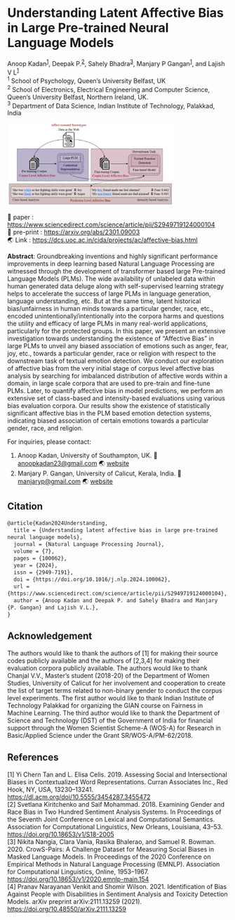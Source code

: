 # Understanding Latent Affective Bias in Large Pre-trained Neural Language Models  </br>
Anoop Kadan<sup>[1](#author1)</sup>, Deepak P.<sup>[2](#author2)</sup>, Sahely Bhadra<sup>[3](#author3)</sup>, Manjary P Gangan<sup>[1](#author1)</sup>, and Lajish V L<sup>[1](#author1)</sup> </br>
<a name="author1"><sup>1</sup></a> School of Psychology, Queen’s University Belfast, UK </br>
<a name="author2"><sup>2</sup></a> School of Electronics, Electrical Engineering and Computer Science, Queen’s University Belfast, Northern Ireland, UK.</br>
<a name="author3"><sup>3</sup></a> Department of Data Science, Indian Institute of Technology, Palakkad, India

<img src= 'images/architecture.png' style="max-width: 75%;"> 


:memo: paper : https://www.sciencedirect.com/science/article/pii/S2949719124000104 </br>
:memo: pre-print : https://arxiv.org/abs/2301.09003 </br>
:earth_asia: Link : https://dcs.uoc.ac.in/cida/projects/ac/affective-bias.html

**Abstract**: Groundbreaking inventions and highly significant performance improvements in deep learning based Natural Language Processing are witnessed through the development of transformer based large Pre-trained Language Models (PLMs). The wide availability of unlabeled data within human generated data deluge along with self-supervised learning strategy helps to accelerate the success of large PLMs in language generation, language understanding, etc. But at the same time, latent historical bias/unfairness in human minds towards a particular gender, race, etc., encoded unintentionally/intentionally into the corpora harms and questions the utility and efficacy of large PLMs in many real-world applications, particularly for the protected groups. In this paper, we present an extensive investigation towards understanding the existence of “Affective Bias” in large PLMs to unveil any biased association of emotions such as anger, fear, joy, etc., towards a particular gender, race or religion with respect to the downstream task of textual emotion detection. We conduct our exploration of affective bias from the very initial stage of corpus level affective bias analysis by searching for imbalanced distribution of affective words within a domain, in large scale corpora that are used to pre-train and fine-tune PLMs. Later, to quantify affective bias in model predictions, we perform an extensive set of class-based and intensity-based evaluations using  various bias evaluation corpora. Our results show the existence of statistically significant affective bias in the PLM based emotion detection systems, indicating biased association of certain emotions towards a particular gender, race, and religion.

For inquiries, please contact: </br>
1. Anoop Kadan, University of Southampton, UK. :email: anoopkadan23@gmail.com :earth_asia: [website](https://www.southampton.ac.uk/people/65qvt5/doctor-anoop-kadan)</br>
2. Manjary P. Gangan, University of Calicut, Kerala, India. :email: manjaryp@gmail.com :earth_asia: [website](https://dcs.uoc.ac.in/~manjary/) </br>


## Citation
```
@article{Kadan2024Understanding,
  title = {Understanding latent affective bias in large pre-trained neural language models},
  journal = {Natural Language Processing Journal},
  volume = {7},
  pages = {100062},
  year = {2024},
  issn = {2949-7191},
  doi = {https://doi.org/10.1016/j.nlp.2024.100062},
  url = {https://www.sciencedirect.com/science/article/pii/S2949719124000104},
  author = {Anoop Kadan and Deepak P. and Sahely Bhadra and Manjary {P. Gangan} and Lajish V.L.},
}
```

## Acknowledgement
The authors would like to thank the authors of [1] for making their source codes publicly available and the authors of [2,3,4] for making their evaluation corpora publicly available. The authors would like to thank Chanjal V.V., Master’s student (2018-20) of the Department of Women Studies, University of Calicut for her involvement and cooperation to create the list of target terms related to non-binary gender to conduct the corpus level experiments. The first author would like to thank Indian Institute of Technology Palakkad for organizing the GIAN course on Fairness in Machine Learning. The third author would like to thank the Department of Science and Technology (DST) of the Government of India for financial support through the Women Scientist Scheme-A (WOS-A) for Research in Basic/Applied Science under the Grant SR/WOS-A/PM-62/2018.

## References
[1] Yi Chern Tan and L. Elisa Celis. 2019. Assessing Social and Intersectional Biases in Contextualized Word Representations. Curran Associates Inc., Red Hook, NY, USA, 13230–13241. https://dl.acm.org/doi/10.5555/3454287.3455472 </br>
[2] Svetlana Kiritchenko and Saif Mohammad. 2018. Examining Gender and Race Bias in Two Hundred Sentiment Analysis Systems. In Proceedings of the Seventh Joint Conference on Lexical and Computational Semantics. Association for Computational Linguistics, New Orleans, Louisiana, 43–53. https://doi.org/10.18653/v1/S18-2005 </br>
[3] Nikita Nangia, Clara Vania, Rasika Bhalerao, and Samuel R. Bowman. 2020. CrowS-Pairs: A Challenge Dataset for Measuring Social Biases in Masked Language Models. In Proceedings of the 2020 Conference on Empirical Methods in Natural Language Processing (EMNLP). Association for Computational Linguistics, Online, 1953–1967. https://doi.org/10.18653/v1/2020.emnlp-main.154 </br>
[4] Pranav Narayanan Venkit and Shomir Wilson. 2021. Identification of Bias Against People with Disabilities in Sentiment Analysis and Toxicity Detection Models. arXiv preprint arXiv:2111.13259 (2021). https://doi.org/10.48550/arXiv.2111.13259</br>
